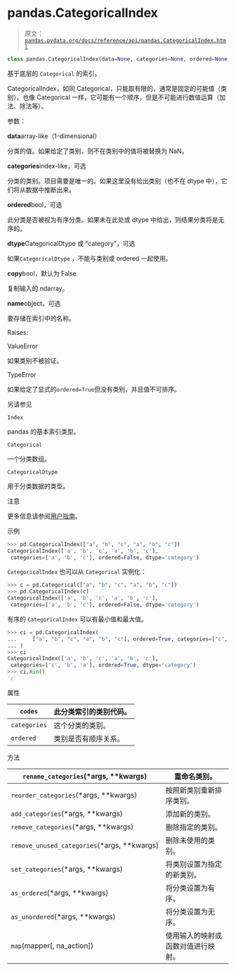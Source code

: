 # pandas.CategoricalIndex

> 原文：[`pandas.pydata.org/docs/reference/api/pandas.CategoricalIndex.html`](https://pandas.pydata.org/docs/reference/api/pandas.CategoricalIndex.html)

```py
class pandas.CategoricalIndex(data=None, categories=None, ordered=None, dtype=None, copy=False, name=None)
```

基于底层的 `Categorical` 的索引。

CategoricalIndex，如同 Categorical，只能取有限的，通常是固定的可能值（类别）。也像 Categorical 一样，它可能有一个顺序，但是不可能进行数值运算（加法、除法等）。

参数：

**data**array-like（1-dimensional）

分类的值。如果给定了类别，则不在类别中的值将被替换为 NaN。

**categories**index-like，可选

分类的类别。项目需要是唯一的。如果这里没有给出类别（也不在 dtype 中），它们将从数据中推断出来。

**ordered**bool，可选

此分类是否被视为有序分类。如果未在此处或 dtype 中给出，则结果分类将是无序的。

**dtype**CategoricalDtype 或 “category”，可选

如果`CategoricalDtype` ，不能与类别或 ordered 一起使用。

**copy**bool，默认为 False

复制输入的 ndarray。

**name**object，可选

要存储在索引中的名称。

Raises:

ValueError

如果类别不被验证。

TypeError

如果给定了显式的`ordered=True`但没有类别，并且值不可排序。

另请参见

`Index`

pandas 的基本索引类型。

`Categorical`

一个分类数组。

`CategoricalDtype`

用于分类数据的类型。

注意

更多信息请参阅[用户指南](https://pandas.pydata.org/pandas-docs/stable/user_guide/advanced.html#categoricalindex)。

示例

```py
>>> pd.CategoricalIndex(["a", "b", "c", "a", "b", "c"])
CategoricalIndex(['a', 'b', 'c', 'a', 'b', 'c'],
 categories=['a', 'b', 'c'], ordered=False, dtype='category') 
```

`CategoricalIndex` 也可以从 `Categorical` 实例化：

```py
>>> c = pd.Categorical(["a", "b", "c", "a", "b", "c"])
>>> pd.CategoricalIndex(c)
CategoricalIndex(['a', 'b', 'c', 'a', 'b', 'c'],
 categories=['a', 'b', 'c'], ordered=False, dtype='category') 
```

有序的 `CategoricalIndex` 可以有最小值和最大值。

```py
>>> ci = pd.CategoricalIndex(
...     ["a", "b", "c", "a", "b", "c"], ordered=True, categories=["c", "b", "a"]
... )
>>> ci
CategoricalIndex(['a', 'b', 'c', 'a', 'b', 'c'],
 categories=['c', 'b', 'a'], ordered=True, dtype='category')
>>> ci.min()
'c' 
```

属性

| `codes` | 此分类索引的类别代码。 |
| --- | --- |
| `categories` | 这个分类的类别。 |
| `ordered` | 类别是否有顺序关系。 |

方法

| `rename_categories`(*args, **kwargs) | 重命名类别。 |
| --- | --- |
| `reorder_categories`(*args, **kwargs) | 按照新类别重新排序类别。 |
| `add_categories`(*args, **kwargs) | 添加新的类别。 |
| `remove_categories`(*args, **kwargs) | 删除指定的类别。 |
| `remove_unused_categories`(*args, **kwargs) | 删除未使用的类别。 |
| `set_categories`(*args, **kwargs) | 将类别设置为指定的新类别。 |
| `as_ordered`(*args, **kwargs) | 将分类设置为有序。 |
| `as_unordered`(*args, **kwargs) | 将分类设置为无序。 |
| `map`(mapper[, na_action]) | 使用输入的映射或函数对值进行映射。 |
